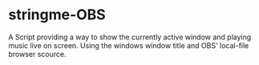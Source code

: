 # stringme-OBS
A Script providing a way to show the currently active window and playing music live on screen. Using the windows window title and OBS' local-file browser scource.
